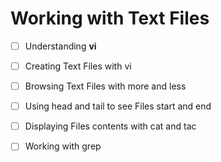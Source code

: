 # Working with Text Files

* [ ] Understanding **vi**
* [ ] Creating Text Files with vi
* [ ] Browsing Text Files with more and less
* [ ] Using head and tail to see Files start and end
* [ ] Displaying Files contents with cat and tac
* [ ] Working with grep



